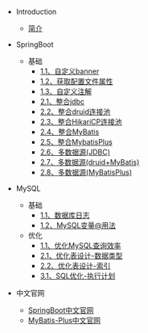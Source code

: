 * Introduction
    * [简介](README.md)

* SpringBoot
  * 基础
    * [1.1、自定义banner](/md/SpringBoot/1-1自定义banner.md)
    * [1.2、获取配置文件属性](/md/SpringBoot/1-2获取配置文件属性.md)
    * [1.3、自定义注解](/md/SpringBoot/1-3自定义注解.md)
    * [2.1、整合jdbc](/md/SpringBoot/2-1整合jdbc.md)
    * [2.2、整合druid连接池](/md/SpringBoot/2-2整合druid.md)
    * [2.3、整合HikariCP连接池](/md/SpringBoot/2-3整合HikariCP连接池.md)
    * [2.4、整合MyBatis](/md/SpringBoot/2-4整合MyBatis.md)
    * [2.5、整合MybatisPlus](/md/SpringBoot/2-5整合MyBatisPlus.md)
    * [2.6、多数据源(JDBC)](/md/SpringBoot/2-6多数据源(JDBC).md)
    * [2.7、多数据源(druid+MyBatis)](/md/SpringBoot/2-7多数据源(druid+MyBatis).md)
    * [2.8、多数据源(MyBatisPlus)](/md/SpringBoot/2-8多数据源(MyBatisPlus).md)

* MySQL
  * 基础
    * [1.1、数据库日志](/md/MySQL/1-1数据库日志.md)
    * [1.2、MySQL变量@用法](/md/MySQL/1-2MySQL变量@用法.md)
  * 优化
    * [1.1、优化MySQL查询效率](/md/MySQL/1-1查询MySQL效率.md)
    * [2.1、优化表设计-数据类型](/md/MySQL/2-1优化表设计-数据类型.md)
    * [2.2、优化表设计-索引](/md/MySQL/2-2优化表设计-索引.md)
    * [3.1、SQL优化-执行计划](/md/MySQL/3-1SQL优化-执行计划)
   
* 中文官网
    * [SpringBoot中文官网](http://felord.cn/_doc/_springboot/2.1.5.RELEASE/_book/)
    * [MyBatis-Plus中文官网](https://baomidou.com/)
    
